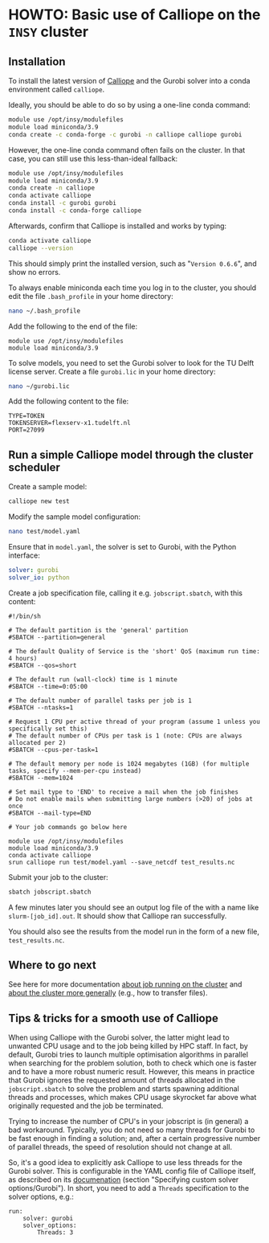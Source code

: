# HOWTO: Basic use of Calliope on the `INSY` cluster

## Installation

To install the latest version of [Calliope](https://www.callio.pe/) and the Gurobi solver into a conda environment called `calliope`.

Ideally, you should be able to do so by using a one-line conda command:

```bash
module use /opt/insy/modulefiles
module load miniconda/3.9
conda create -c conda-forge -c gurobi -n calliope calliope gurobi
```

However, the one-line conda command often fails on the cluster. In that case, you can still use this less-than-ideal fallback:
```bash
module use /opt/insy/modulefiles
module load miniconda/3.9
conda create -n calliope
conda activate calliope
conda install -c gurobi gurobi
conda install -c conda-forge calliope
```

Afterwards, confirm that Calliope is installed and works by typing:

```bash
conda activate calliope
calliope --version
```

This should simply print the installed version, such as "`Version 0.6.6`", and show no errors.

To always enable miniconda each time you log in to the cluster, you should edit the file ``.bash_profile`` in your home directory:

```bash
nano ~/.bash_profile
```

Add the following to the end of the file:

```
module use /opt/insy/modulefiles
module load miniconda/3.9
```

To solve models, you need to set the Gurobi solver to look for the TU Delft license server. Create a file `gurobi.lic` in your home directory:

```bash
nano ~/gurobi.lic
```

Add the following content to the file:

```
TYPE=TOKEN
TOKENSERVER=flexserv-x1.tudelft.nl
PORT=27099
```

## Run a simple Calliope model through the cluster scheduler

Create a sample model:

```bash
calliope new test
```

Modify the sample model configuration:

```bash
nano test/model.yaml
```

Ensure that in `model.yaml`, the solver is set to Gurobi, with the Python interface:

```yaml
solver: gurobi
solver_io: python
```

Create a job specification file, calling it e.g. `jobscript.sbatch`, with this content:

```
#!/bin/sh

# The default partition is the 'general' partition
#SBATCH --partition=general

# The default Quality of Service is the 'short' QoS (maximum run time: 4 hours)
#SBATCH --qos=short

# The default run (wall-clock) time is 1 minute
#SBATCH --time=0:05:00

# The default number of parallel tasks per job is 1
#SBATCH --ntasks=1

# Request 1 CPU per active thread of your program (assume 1 unless you specifically set this)
# The default number of CPUs per task is 1 (note: CPUs are always allocated per 2)
#SBATCH --cpus-per-task=1

# The default memory per node is 1024 megabytes (1GB) (for multiple tasks, specify --mem-per-cpu instead)
#SBATCH --mem=1024

# Set mail type to 'END' to receive a mail when the job finishes
# Do not enable mails when submitting large numbers (>20) of jobs at once
#SBATCH --mail-type=END

# Your job commands go below here

module use /opt/insy/modulefiles
module load miniconda/3.9
conda activate calliope
srun calliope run test/model.yaml --save_netcdf test_results.nc
```

Submit your job to the cluster:

```bash
sbatch jobscript.sbatch
```

A few minutes later you should see an output log file of the with a name like `slurm-[job_id].out`. It should show that Calliope ran successfully.

You should also see the results from the model run in the form of a new file, `test_results.nc`.

## Where to go next

See here for more documentation [about job running on the cluster](https://docs.google.com/presentation/d/10A0_0eNRBYd87E1h1YN6bsIFaZaua5qJkfBbnBKAr6o/present) and [about the cluster more generally](http://insy.ewi.tudelft.nl/content/hpc-cluster) (e.g., how to transfer files).

## Tips & tricks for a smooth use of Calliope

When using Calliope with the Gurobi solver, the latter might lead to unwanted CPU usage and to the job being killed by HPC staff. In fact, by default, Gurobi tries to launch multiple optimisation algorithms in parallel when searching for the problem solution, both to check which one is faster and to have a more robust numeric result. However, this means in practice that Gurobi ignores the requested amount of threads allocated in the `jobscript.sbatch` to solve the problem and starts spawning additional threads and processes, which makes CPU usage skyrocket far above what originally requested and the job be terminated. 

Trying to increase the number of CPU's in your jobscript is (in general) a bad workaround. Typically, you do not need so many threads for Gurobi to be fast enough in finding a solution; and, after a certain progressive number of parallel threads, the speed of resolution should not change at all.

So, it's a good idea to explicitly ask Calliope to use less threads for the Gurobi solver. This is configurable in the YAML config file of Calliope itself, as described on its [documenation](https://calliope.readthedocs.io/en/stable/user/advanced_features.html) (section "Specifying custom solver options/Gurobi"). In short, you need to add a `Threads` specification to the solver options, e.g.:
```
run:
    solver: gurobi
    solver_options:
        Threads: 3
```
